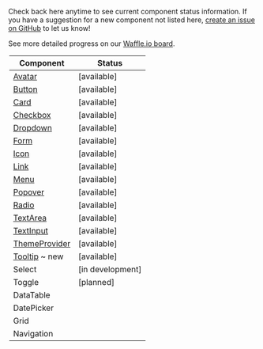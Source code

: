 Check back here anytime to see current component status information.
If you have a suggestion for a new component not listed here, [create an issue on GitHub](https://github.com/mineral-ui/mineral-ui/issues) to let us know!

See more detailed progress on our [Waffle.io board](https://waffle.io/mineral-ui/mineral-ui).

<Legend />

<!--
Labels:
  ~ new
  ~ experimental

Statuses:
  [available]
  [planned]
  [in development]
  [deprecated]
-->

| Component                                   | Status           |
|---------------------------------------------|------------------|
| [Avatar](/components/avatar)                | [available]      |
| [Button](/components/button)                | [available]      |
| [Card](/components/card)                    | [available]      |
| [Checkbox](/components/checkbox)            | [available]      |
| [Dropdown](/components/dropdown)            | [available]      |
| [Form](/components/form-field)              | [available]      |
| [Icon](/components/icon)                    | [available]      |
| [Link](/components/link)                    | [available]      |
| [Menu](/components/menu)                    | [available]      |
| [Popover](/components/popover)              | [available]      |
| [Radio](/components/radio)                  | [available]      |
| [TextArea](/components/text-area)           | [available]      |
| [TextInput](/components/text-input)         | [available]      |
| [ThemeProvider](/components/theme-provider) | [available]      |
| [Tooltip](/components/tooltip) ~ new        | [available]      |
| Select                                      | [in development] |
| Toggle                                      | [planned]        |
| DataTable                                   |                  |
| DatePicker                                  |                  |
| Grid                                        |                  |
| Navigation                                  |                  |
